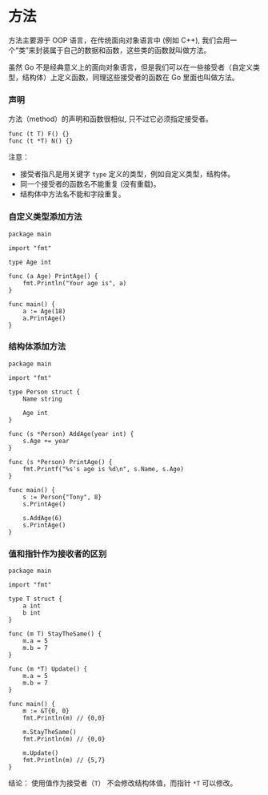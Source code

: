 # 方法

方法主要源于 OOP 语言，在传统面向对象语言中 (例如 C++), 我们会用一个“类”来封装属于自己的数据和函数，这些类的函数就叫做方法。

虽然 Go 不是经典意义上的面向对象语言，但是我们可以在一些接受者（自定义类型，结构体）上定义函数，同理这些接受者的函数在 Go 里面也叫做方法。


### 声明

方法（method）的声明和函数很相似, 只不过它必须指定接受者。

```
func (t T) F() {}
func (t *T) N() {}
```

注意：

 - 接受者指凡是用关键字 `type` 定义的类型，例如自定义类型，结构体。
 - 同一个接受者的函数名不能重复 (没有重载)。
 - 结构体中方法名不能和字段重复。

### 自定义类型添加方法

```
package main

import "fmt"

type Age int

func (a Age) PrintAge() {
	fmt.Println("Your age is", a)
}

func main() {
	a := Age(18)
	a.PrintAge()
}

```

### 结构体添加方法

```
package main

import "fmt"

type Person struct {
	Name string

	Age int
}

func (s *Person) AddAge(year int) {
	s.Age += year
}

func (s *Person) PrintAge() {
	fmt.Printf("%s's age is %d\n", s.Name, s.Age)
}

func main() {
	s := Person{"Tony", 8}
	s.PrintAge()

	s.AddAge(6)
	s.PrintAge()
}
```

### 值和指针作为接收者的区别

```
package main

import "fmt"

type T struct {
	a int
	b int
}

func (m T) StayTheSame() {
	m.a = 5
	m.b = 7
}

func (m *T) Update() {
	m.a = 5
	m.b = 7
}

func main() {
	m := &T{0, 0}
	fmt.Println(m) // {0,0}

	m.StayTheSame()
	fmt.Println(m) // {0,0}

	m.Update()
	fmt.Println(m) // {5,7}
}
```

结论： 使用值作为接受者（`T`） 不会修改结构体值，而指针 `*T` 可以修改。
